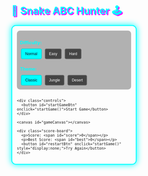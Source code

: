 <!DOCTYPE html>
<html lang="en">
<head>
  <meta charset="UTF-8" />
  <meta name="viewport" content="width=device-width, initial-scale=1.0" />
  <title>Snake ABC Game - Stages & Themes</title>
  <link href="https://fonts.googleapis.com/css2?family=Press+Start+2P&display=swap" rel="stylesheet">
  <script src="https://cdnjs.cloudflare.com/ajax/libs/tone/14.8.49/Tone.js"></script>
  <style>
    /* Basic reset and global styles */
    * {
      margin: 0;
      padding: 0;
      box-sizing: border-box;
    }

    body {
      font-family: 'Press Start 2P', cursive;
      color: #fff;
      display: flex;
      flex-direction: column;
      align-items: center;
      justify-content: center;
      min-height: 100vh;
      padding: 10px;
      text-align: center;
      transition: background-color 0.5s ease; /* Theme transition */
    }

    h1 {
      font-size: 2rem;
      margin-bottom: 15px;
      text-shadow: 3px 3px #ff00ff;
      color: #00ffff;
    }

    .game-container {
      display: flex;
      flex-direction: column;
      align-items: center;
      width: 100%;
      max-width: 420px;
      padding: 15px;
      border-radius: 15px;
      border: 3px solid #00ffff;
      box-shadow: 0 0 20px #00ffff;
      transition: background-color 0.5s ease; /* Theme transition */
    }

    .settings-panel {
      background-color: rgba(0, 0, 0, 0.3);
      padding: 10px;
      border-radius: 10px;
      margin-bottom: 15px;
      width: 100%;
    }

    .settings-panel h3 {
      font-size: 0.9rem;
      margin-bottom: 8px;
      color: #00ffff; /* Cyan title for settings */
    }

    .settings-panel div {
      margin-bottom: 10px;
    }
    .settings-panel div:last-child {
      margin-bottom: 0;
    }

    .setting-btn {
      font-family: 'Press Start 2P', cursive;
      padding: 8px 12px;
      font-size: 0.75rem;
      margin: 3px;
      cursor: pointer;
      background-color: #444;
      color: #fff;
      border: 2px solid #666;
      border-radius: 5px;
      transition: background-color 0.2s, border-color 0.2s;
    }

    .setting-btn.active {
      background-color: #00ffff; /* Cyan for active */
      color: #0a0a23;
      border-color: #00dddd;
    }
    .setting-btn:hover:not(.active) {
      background-color: #555;
    }


    .controls, .score-board {
      margin: 10px 0;
      padding: 10px;
      background-color: rgba(0, 0, 0, 0.5);
      border-radius: 10px;
      width: 100%;
    }

    .score-board p {
      margin: 5px 0;
      font-size: 0.9rem;
    }

    #gameCanvas {
      border: 2px solid #00ffff;
      border-radius: 8px;
      width: 100%;
      height: auto;
      aspect-ratio: 1 / 1;
      max-width: 400px;
      display: block;
      transition: background-color 0.5s ease; /* Theme transition */
    }

    button#startGameBtn, button#restartBtn { /* Target only main game buttons */
      padding: 12px 20px;
      font-size: 1rem;
      font-weight: bold;
      margin: 8px;
      cursor: pointer;
      background: linear-gradient(45deg, #ff00ff, #00ffff);
      color: #0a0a23;
      border: none;
      border-radius: 8px;
      box-shadow: 0 4px #990099;
      transition: all 0.1s ease;
    }

    button#startGameBtn:active, button#restartBtn:active {
      box-shadow: 0 2px #990099;
      transform: translateY(2px);
    }

    button#startGameBtn:hover, button#restartBtn:hover {
      filter: brightness(1.2);
    }

    button#restartBtn {
      background: linear-gradient(45deg, #ff6600, #ffff00);
      box-shadow: 0 4px #cc5200;
    }
    button#restartBtn:active {
      box-shadow: 0 2px #cc5200;
      transform: translateY(2px);
    }

    @media (max-width: 480px) {
      h1 {
        font-size: 1.5rem;
      }
      button#startGameBtn, button#restartBtn {
        font-size: 0.9rem;
        padding: 10px 15px;
      }
      .score-board p {
        font-size: 0.8rem;
      }
      .settings-panel h3 {
        font-size: 0.8rem;
      }
      .setting-btn {
        font-size: 0.7rem;
        padding: 6px 10px;
      }
    }
  </style>
</head>
<body>
  <h1>🐍 Snake ABC Hunter 🕹️</h1>

  <div class="game-container">
    <div class="settings-panel">
      <div>
        <h3>Difficulty:</h3>
        <button class="setting-btn difficulty-btn active" data-difficulty="normal">Normal</button>
        <button class="setting-btn difficulty-btn" data-difficulty="easy">Easy</button>
        <button class="setting-btn difficulty-btn" data-difficulty="hard">Hard</button>
      </div>
      <div>
        <h3>Theme:</h3>
        <button class="setting-btn theme-btn active" data-theme="default">Classic</button>
        <button class="setting-btn theme-btn" data-theme="jungle">Jungle</button>
        <button class="setting-btn theme-btn" data-theme="desert">Desert</button>
      </div>
    </div>

    <div class="controls">
      <button id="startGameBtn" onclick="startGame()">Start Game</button>
    </div>

    <canvas id="gameCanvas"></canvas>

    <div class="score-board">
      <p>Score: <span id="score">0</span></p>
      <p>Best Score: <span id="best">0</span></p>
      <button id="restartBtn" onclick="startGame()" style="display:none;">Try Again</button>
    </div>
  </div>

  <script>
    const canvas = document.getElementById('gameCanvas');
    const ctx = canvas.getContext('2d');
    const scoreDisplay = document.getElementById('score');
    const bestDisplay = document.getElementById('best');
    const restartBtn = document.getElementById('restartBtn');
    const startGameBtn = document.getElementById('startGameBtn');
    const gameContainer = document.querySelector('.game-container');

    // Game constants
    const gridSize = 20;
    let canvasSize = 400;
    let tileCount;

    // Game state variables
    const alphabet = 'ABCDEFGHIJKLMNOPQRSTUVWXYZ'.split('');
    let letterIndex = 0;
    let snake, food, dx, dy, score, bestScore, speed, gameLoopInterval, currentLetter;
    let gameRunning = false;
    let currentDifficulty = 'normal'; // Default difficulty
    let currentTheme = 'default';     // Default theme

    // Theme settings
    const themeSettings = {
        default: {
            bodyBg: '#0a0a23',
            containerBg: '#1c1c3c',
            canvasBg: '#001f3f',
            snakeHead: '#00ff00',
            snakeBody: '#00cc00',
            foodText: '#ffffff',
            messageText: '#ffffff',
            gameOverText: '#ff0000',
            borderColor: '#00ffff',
            h1Color: '#00ffff',
            h1Shadow: '#ff00ff',
            settingsTitleColor: '#00ffff',
            activeButtonBg: '#00ffff',
            activeButtonColor: '#0a0a23'
        },
        jungle: {
            bodyBg: '#228B22',
            containerBg: '#556B2F',
            canvasBg: '#8FBC8F',
            snakeHead: '#FFD700',
            snakeBody: '#DAA520',
            foodText: '#1A1A1A',
            messageText: '#1A1A1A',
            gameOverText: '#8B0000',
            borderColor: '#32CD32',
            h1Color: '#ADFF2F',
            h1Shadow: '#228B22',
            settingsTitleColor: '#ADFF2F',
            activeButtonBg: '#ADFF2F',
            activeButtonColor: '#228B22'
        },
        desert: {
            bodyBg: '#F4A460',
            containerBg: '#D2B48C',
            canvasBg: '#DEB887',
            snakeHead: '#8B4513',
            snakeBody: '#A0522D',
            foodText: '#000000',
            messageText: '#000000',
            gameOverText: '#8B0000',
            borderColor: '#CD853F',
            h1Color: '#8B4513',
            h1Shadow: '#D2691E',
            settingsTitleColor: '#8B4513',
            activeButtonBg: '#8B4513',
            activeButtonColor: '#FFFFFF'
        }
    };

    // Sound synthesis
    let eatSynth, gameOverSynth;

    function setupSounds() {
        if (typeof Tone !== 'undefined') {
            eatSynth = new Tone.Synth({ oscillator: { type: 'sine' }, envelope: { attack: 0.01, decay: 0.1, sustain: 0.01, release: 0.1 } }).toDestination();
            gameOverSynth = new Tone.MonoSynth({ oscillator: { type: 'fmsquare' }, envelope: { attack: 0.05, decay: 0.2, sustain: 0.1, release: 0.5 }, filterEnvelope: { attack: 0.05, decay: 0.1, sustain: 0.05, release: 0.2, baseFrequency: 300, octaves: 2 } }).toDestination();
        } else {
            console.warn("Tone.js not loaded.");
        }
    }

    function applyTheme(themeName) {
        const theme = themeSettings[themeName];
        document.body.style.backgroundColor = theme.bodyBg;
        gameContainer.style.backgroundColor = theme.containerBg;
        gameContainer.style.borderColor = theme.borderColor;
        gameContainer.style.boxShadow = `0 0 20px ${theme.borderColor}`;

        document.querySelector('h1').style.color = theme.h1Color;
        document.querySelector('h1').style.textShadow = `3px 3px ${theme.h1Shadow}`;
        
        document.querySelectorAll('.settings-panel h3').forEach(h3 => h3.style.color = theme.settingsTitleColor);
        document.querySelectorAll('.setting-btn.active').forEach(btn => {
            btn.style.backgroundColor = theme.activeButtonBg;
            btn.style.color = theme.activeButtonColor;
        });
        canvas.style.borderColor = theme.borderColor;


        if (!gameRunning) {
            resizeCanvas(); 
        }
    }


    window.onload = () => {
        setupSounds();
        loadBestScore();
        applyTheme(currentTheme); 
        resizeCanvas();
        window.addEventListener('resize', resizeCanvas);
        setupSettingButtons();
    };

    function setupSettingButtons() {
        // Difficulty buttons
        document.querySelectorAll('.difficulty-btn').forEach(button => {
            button.addEventListener('click', () => {
                if (gameRunning) return; 
                currentDifficulty = button.dataset.difficulty; // Store selected difficulty
                document.querySelectorAll('.difficulty-btn').forEach(btn => btn.classList.remove('active'));
                button.classList.add('active');
                applyTheme(currentTheme); 
            });
        });

        // Theme buttons
        document.querySelectorAll('.theme-btn').forEach(button => {
            button.addEventListener('click', () => {
                if (gameRunning) return;
                currentTheme = button.dataset.theme;
                document.querySelectorAll('.theme-btn').forEach(btn => btn.classList.remove('active'));
                button.classList.add('active');
                applyTheme(currentTheme);
            });
        });
    }


    function resizeCanvas() {
        const containerWidth = canvas.parentElement.clientWidth - 30;
        canvasSize = Math.min(containerWidth, 400);
        canvas.width = canvasSize;
        canvas.height = canvasSize;
        tileCount = Math.floor(canvasSize / gridSize); 

        if (gameRunning) {
            drawGameElements();
        } else {
            const theme = themeSettings[currentTheme];
            ctx.fillStyle = theme.canvasBg;
            ctx.fillRect(0, 0, canvas.width, canvas.height);
            ctx.fillStyle = theme.messageText;
            ctx.font = `${canvasSize / 20}px 'Press Start 2P'`;
            ctx.textAlign = 'center';
            ctx.fillText('Press Start!', canvas.width / 2, canvas.height / 2);
        }
    }

    function startGame() {
        // Ensure Tone.js context is started by user gesture
        if (typeof Tone !== 'undefined' && Tone.context.state !== 'running') {
            Tone.start().then(setupSounds);
        }

        clearInterval(gameLoopInterval);
        gameRunning = true;
        document.querySelectorAll('.setting-btn').forEach(btn => btn.disabled = true); // Disable setting buttons during game

        // Set speed based on the stored currentDifficulty
        // This is where the selected difficulty impacts game speed
        if (currentDifficulty === 'easy') {
            speed = 200; // Slower
        } else if (currentDifficulty === 'hard') {
            speed = 80;  // Faster
        } else { // 'normal' or default
            speed = 130; // Medium
        }

        dx = gridSize;
        dy = 0;
        let startX = Math.floor(tileCount / 2 - 2) * gridSize;
        let startY = Math.floor(tileCount / 2) * gridSize;
        startX = Math.max(0, Math.min(startX, (tileCount -1) * gridSize));
        startY = Math.max(0, Math.min(startY, (tileCount -1) * gridSize));
        snake = [{ x: startX, y: startY }];

        score = 0;
        scoreDisplay.textContent = score;
        letterIndex = 0;

        restartBtn.style.display = 'none';
        startGameBtn.textContent = 'Restart Game';

        currentLetter = getNextLetter();
        food = getRandomFood();
        gameLoopInterval = setInterval(gameLoop, speed); // Game loop uses the speed set above
    }

    function getNextLetter() {
      const letter = alphabet[letterIndex % alphabet.length];
      letterIndex++;
      return letter;
    }

    function gameLoop() {
      if (!gameRunning) return;
      updateSnakePosition();
      if (checkGameOver()) {
        gameOver();
        return;
      }
      checkFoodCollision();
      drawGameElements();
    }

    function updateSnakePosition() {
      const head = { x: snake[0].x + dx, y: snake[0].y + dy };
      snake.unshift(head);
    }

    function checkFoodCollision() {
      if (snake[0].x === food.x && snake[0].y === food.y) {
        if (eatSynth) eatSynth.triggerAttackRelease('C5', '8n', Tone.now());
        score++;
        scoreDisplay.textContent = score;
        currentLetter = getNextLetter();
        food = getRandomFood();
      } else {
        snake.pop();
      }
    }

    function checkGameOver() {
      const head = snake[0];
      if (head.x < 0 || head.x >= tileCount * gridSize || head.y < 0 || head.y >= tileCount * gridSize) {
        return true;
      }
      for (let i = 1; i < snake.length; i++) {
        if (snake[i].x === head.x && snake[i].y === head.y) {
          return true;
        }
      }
      return false;
    }

    function drawGameElements() {
      const theme = themeSettings[currentTheme];
      ctx.fillStyle = theme.canvasBg;
      ctx.fillRect(0, 0, canvas.width, canvas.height);

      snake.forEach((part, index) => {
        ctx.fillStyle = index === 0 ? theme.snakeHead : theme.snakeBody;
        ctx.fillRect(part.x, part.y, gridSize, gridSize);
        ctx.strokeStyle = theme.canvasBg; 
        ctx.strokeRect(part.x, part.y, gridSize, gridSize);
      });

      ctx.font = `${gridSize * 0.8}px 'Press Start 2P'`;
      ctx.fillStyle = theme.foodText;
      ctx.textAlign = 'center';
      ctx.textBaseline = 'middle';
      ctx.fillText(currentLetter, food.x + gridSize / 2, food.y + gridSize / 2 + 2);
    }

    function getRandomFood() {
      let newFoodPosition;
      while (true) {
          newFoodPosition = {
            x: Math.floor(Math.random() * tileCount) * gridSize,
            y: Math.floor(Math.random() * tileCount) * gridSize
          };
          let collisionWithSnake = false;
          for (const part of snake) {
              if (part.x === newFoodPosition.x && part.y === newFoodPosition.y) {
                  collisionWithSnake = true;
                  break;
              }
          }
          if (!collisionWithSnake && (newFoodPosition.x < tileCount*gridSize && newFoodPosition.y < tileCount*gridSize)) break;
      }
      return newFoodPosition;
    }

    function gameOver() {
      gameRunning = false;
      clearInterval(gameLoopInterval);
      if (gameOverSynth) gameOverSynth.triggerAttackRelease('C3', '0.5n', Tone.now());
      document.querySelectorAll('.setting-btn').forEach(btn => btn.disabled = false); // Re-enable setting buttons


      updateBestScore();
      restartBtn.style.display = 'inline-block';
      startGameBtn.textContent = 'Start Game';

      const theme = themeSettings[currentTheme];
      ctx.fillStyle = 'rgba(0, 0, 0, 0.65)'; 
      ctx.fillRect(0, 0, canvas.width, canvas.height);
      ctx.font = `${canvasSize / 12}px 'Press Start 2P'`;
      ctx.fillStyle = theme.gameOverText;
      ctx.textAlign = 'center';
      ctx.fillText('GAME OVER!', canvas.width / 2, canvas.height / 2 - canvasSize / 20);
      ctx.font = `${canvasSize / 20}px 'Press Start 2P'`;
      ctx.fillStyle = theme.messageText;
      ctx.fillText(`Score: ${score}`, canvas.width / 2, canvas.height / 2 + canvasSize / 20);
    }

    function loadBestScore() {
      bestScore = parseInt(localStorage.getItem('snakeABCBestScore')) || 0;
      bestDisplay.textContent = bestScore;
    }

    function updateBestScore() {
      if (score > bestScore) {
        bestScore = score;
        localStorage.setItem('snakeABCBestScore', bestScore);
        bestDisplay.textContent = bestScore;
      }
    }

    document.addEventListener('keydown', e => {
      if (!gameRunning && (e.key.includes('Arrow') || ['w', 'a', 's', 'd'].includes(e.key.toLowerCase()))) return;

      const goingUp = dy === -gridSize;
      const goingDown = dy === gridSize;
      const goingLeft = dx === -gridSize;
      const goingRight = dx === gridSize;

      switch (e.key.toLowerCase()) {
        case 'arrowup': case 'w': if (!goingDown) { dx = 0; dy = -gridSize; } break;
        case 'arrowdown': case 's': if (!goingUp) { dx = 0; dy = gridSize; } break;
        case 'arrowleft': case 'a': if (!goingRight) { dx = -gridSize; dy = 0; } break;
        case 'arrowright': case 'd': if (!goingLeft) { dx = gridSize; dy = 0; } break;
        case ' ': if (!gameRunning) { startGame(); } break;
      }
    });

    let touchStartX = 0, touchStartY = 0;
    canvas.addEventListener('touchstart', function(event) {
        if (!gameRunning) return;
        touchStartX = event.changedTouches[0].screenX;
        touchStartY = event.changedTouches[0].screenY;
        event.preventDefault();
    }, { passive: false });

    canvas.addEventListener('touchend', function(event) {
        if (!gameRunning) return;
        const touchEndX = event.changedTouches[0].screenX;
        const touchEndY = event.changedTouches[0].screenY;
        handleSwipe(touchEndX, touchEndY);
        event.preventDefault();
    }, { passive: false });

    function handleSwipe(touchEndX, touchEndY) {
        const deltaX = touchEndX - touchStartX;
        const deltaY = touchEndY - touchStartY;
        const absDeltaX = Math.abs(deltaX);
        const absDeltaY = Math.abs(deltaY);

        const goingUp = dy === -gridSize;
        const goingDown = dy === gridSize;
        const goingLeft = dx === -gridSize;
        const goingRight = dx === gridSize;

        if (absDeltaX > absDeltaY) {
            if (deltaX > 0 && !goingLeft) { dx = gridSize; dy = 0; }
            else if (deltaX < 0 && !goingRight) { dx = -gridSize; dy = 0; }
        } else if (absDeltaY > absDeltaX) {
            if (deltaY > 0 && !goingUp) { dx = 0; dy = gridSize; }
            else if (deltaY < 0 && !goingDown) { dx = 0; dy = -gridSize; }
        }
    }
  </script>
</body>
</html>
